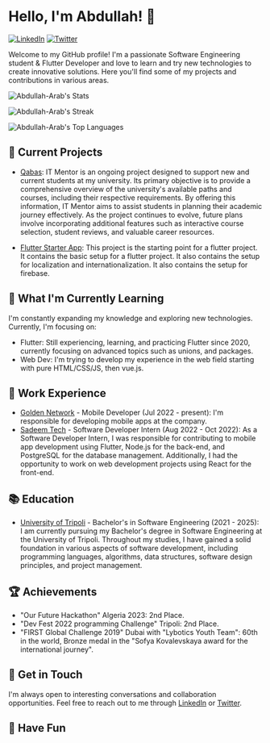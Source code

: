 # Hello, I'm Abdullah! 👋

[![LinkedIn](https://img.shields.io/badge/LinkedIn-Connect-blue?style=flat&logo=linkedin)](https://www.linkedin.com/in/abdullah-arab-1451961b6/)
[![Twitter](https://img.shields.io/badge/Twitter-Follow-blue?style=flat&logo=twitter)](https://twitter.com/AbdullahArab101)

Welcome to my GitHub profile! I'm a passionate Software Engineering student & Flutter Developer and love to learn and try new technologies to create innovative solutions. Here you'll find some of my projects and contributions in various areas.

![Abdullah-Arab's Stats](https://github-readme-stats.vercel.app/api?username=Abdullah-Arab&theme=dark&show_icons=true&hide_border=false&count_private=true)

![Abdullah-Arab's Streak](https://github-readme-streak-stats.herokuapp.com/?user=Abdullah-Arab&theme=dark&hide_border=false)

![Abdullah-Arab's Top Languages](https://github-readme-stats.vercel.app/api/top-langs/?username=Abdullah-Arab&theme=dark&show_icons=true&hide_border=false&layout=compact)

## 🔭 Current Projects

- [Qabas](https://github.com/IT-UOT/IT_mentor): IT Mentor is an ongoing project designed to support new and current students at my university. Its primary objective is to provide a comprehensive overview of the university's available paths and courses, including their respective requirements. By offering this information, IT Mentor aims to assist students in planning their academic journey effectively. As the project continues to evolve, future plans involve incorporating additional features such as interactive course selection, student reviews, and valuable career resources.

- [Flutter Starter App](https://github.com/Abdullah-Arab/flutter_starter): This project is the starting point for a flutter project. It contains the basic setup for a flutter project. It also contains the setup for localization and internationalization. It also contains the setup for firebase.

## 🌱 What I'm Currently Learning

I'm constantly expanding my knowledge and exploring new technologies. Currently, I'm focusing on:

- Flutter: Still experiencing, learning, and practicing Flutter since 2020, currently focusing on advanced topics such as unions, and packages.
- Web Dev: I'm trying to develop my experience in the web field starting with pure HTML/CSS/JS, then vue.js.

## 💼 Work Experience

- [Golden Network](https://bekam.ly) - Mobile Developer (Jul 2022 - present): I'm responsible for developing mobile apps at the company.
- [Sadeem Tech](https://www.sadeem-tech.com) - Software Developer Intern (Aug 2022 - Oct 2022):  As a Software Developer Intern, I was responsible for contributing to mobile app development using Flutter, Node.js for the back-end, and PostgreSQL for the database management. Additionally, I had the opportunity to work on web development projects using React for the front-end.

## 📚 Education

- [University of Tripoli](https://uot.edu.ly/it/) -  Bachelor's in Software Engineering (2021 - 2025): I am currently pursuing my Bachelor's degree in Software Engineering at the University of Tripoli. Throughout my studies, I have gained a solid foundation in various aspects of software development, including programming languages, algorithms, data structures, software design principles, and project management.

## 🏆 Achievements

- "Our Future Hackathon" Algeria 2023: 2nd Place.
- "Dev Fest 2022 programming Challenge" Tripoli: 2nd Place.
- "FIRST Global Challenge 2019" Dubai with "Lybotics Youth Team": 60th in the world, Bronze medal in the "Sofya Kovalevskaya award for the international journey".

## 💬 Get in Touch

I'm always open to interesting conversations and collaboration opportunities. Feel free to reach out to me through [LinkedIn](https://www.linkedin.com/in/abdullah-arab-1451961b6/) or [Twitter](https://twitter.com/AbdullahArab101).

## 🌟 Have Fun
